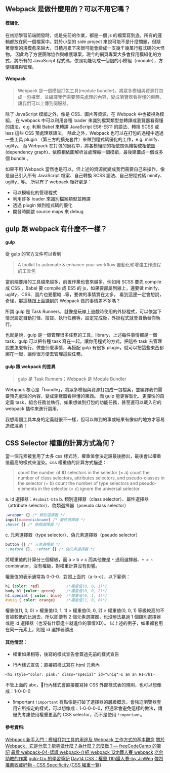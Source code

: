 ## Webpack 是做什麼用的？可以不用它嗎？
#### 模組化
在初期學習前端開發時，或是先前的作業，都是一個 js 的檔案寫到底，所有的邏輯都放在同一個檔案中。對於小型的 side project 來說可能不是什麼問題，但隨著專案的規模愈來越大，日積月累下來很可能會變成一支幾千幾萬行程式碼的大怪物。
因此為了方便團隊協作與維護專案，現今的網頁專案大多會採用模組化的方式，將所有的 JavaScript 程式碼，依照功能切成一個個的小模組（module），方便組織與管理。

#### Webpack
> Webpack 是一個模組打包工具(module bundler)。將眾多模組與資源打包成一包檔案，並編譯我們需要預先處理的內容，變成瀏覽器看得懂的東西，讓我們可以上傳到伺服器。

除了 JavaScript 模組之外，像是 CSS、圖片等資源，在 Webpack 中也被視為模組。
在 webpack 中可以利用各種 loader 來識別檔案類型並轉譯成瀏覽器看得懂的語法，e.g. 利用 Babel 來轉譯 JavaScript ES6-ES11 的語法、轉換 SCSS 或 less 這些 CSS 預處理器語法。
除此之外，Webpack 也可以在打包的過程中透過一些工具 plugin （第三方的擴充套件）來做到程式碼優化的工作，e.g. minify、uglify。
而 Webpack 在打包的過程中，將各模組間的相依關係繪製成相依圖(dependency graph)，依照相依圖解析並處理每一個模組，最後建置成一個或多個 bundle 。

如果不用 Webpack 當然也是可以，但上述的資源就變成我們需要自己來操作，像是自己引入所有 JavaScript 檔案、自己轉換 SCSS 語法、自己把程式碼 minify、uglify...等。
所以有了 webpack 後好處是：
* 可以模組化的管理程式
* 利用許多 loader 來識別檔案類型並轉譯
* 透過 plugin 做到程式碼的優化
* 開發時開啟 source maps 來 debug

## gulp 跟 webpack 有什麼不一樣？
#### gulp
從 gulp 的官方文件可以看到
> A toolkit to automate & enhance your workflow
> 自動化和增強工作流程的工具包

當前端要用的工具越來越多，前置作業也會來越多，例如用 SCSS 要先 compile 成 CSS ，Babel 要 compile 成 ES5 的 js，如果要部屬到線上，還要做 minify、uglify，CSS、圖片也要壓縮...等，要做的事情實在太多。
看到這邊一定會想說，奇怪，那這樣跟上面講到的 Webpack 做的事情差不多嗎？

所謂 gulp 是 Task Runners，就像是玩線上遊戲時使用的外掛程式，可以依當下情況設定自動打怪、撿寶、執行任務等，設定完成後，外掛程式就會自動替你執行。

也就是說，gulp 是一個管理很多任務的工具、library，上述每件事情都是一個 task，gulp 可以把各種 task 寫在一起，讓你用程式的方式，把這些 task 去管理說要怎麼執行，做些什麼事情，再搭配 gulp 有很多 plugin，就可以把這些東西都綁在一起，讓你很方便去管理這些任務。

#### gulp 跟 webpack 的差異
> gulp 是 Task Runners；Webpack 是 Module Bundler

Webpack 核心是「bundle」，將眾多模組與資源打包成一包檔案，並編譯我們需要預先處理的內容，變成瀏覽器看得懂的東西。
而 gulp 能更客製化、更彈性的自定義 task，組合任務並執行。如果想做到打包的功能任務，甚至還可以載入它的 webpack 插件來進行調用。

我想兩個工具本身的定義就很不一樣，但可以做到的事或結果有像似的地方才容易造成混淆！

## CSS Selector 權重的計算方式為何？
當一個元素被套用了太多 css 樣式時，權重值會決定誰最後勝出，最後會以權重值最高的樣式來渲染。css 權重值的計算方式描述：
> count the number of ID selectors in the selector (= a)
> count the number of class selectors, attributes selectors, and pseudo-classes in the selector (= b)
> count the number of type selectors and pseudo-elements in the selector (= c)
> ignore the universal selector

a. id 選擇器：`#submit-btn`
b. 類別選擇器（class selector）、屬性選擇器（attribute selector）、偽類選擇器（pseudo class selector）
```css
.wrapper {} /* 類別選擇器 */
input[name=nickname] /* 屬性選擇器 */
:hover {} /* 偽類選擇器 */ 
```
c. 元素選擇器（type selector）、偽元素選擇器（pseudo selector）
```css
button {} /* 元素選擇器 */
::before {}、::after {} /* 偽元素選擇器 */
```
將權重值的計算分三個權級，而 a > b > c
而其他像是 `*` 通用選擇器、`+ > ~` combinator，沒有權級，對權重計算沒有影響。

權重值的表示通常為 0-0-0，對照上面的（a-b-c），以下範例：
```css
h1 {color: red}            /*權重值(0, 0, 1)*/
body h1 {color: green}     /*權重值(0, 0, 2)*/
h1.special { color: blue}  /*權重值(0, 1, 1)*/
#uniq { color: orange}     /*權重值(1, 0, 0)*/
```
權重值(1, 0, 0) > 權重值(0, 1, 1) > 權重值(0, 0, 2) > 權重值(0, 0, 1)
等級較高的不會被較低的比過去，所以即便有 2 個元素選擇器，也沒辦法贏過 1 個類別選擇器或是 id 選擇器（也沒有什麼逢十就進位的事情XD）。
以上述的例子，如果都套用在同一元素上，則是 id 選擇器勝出

#### 其他情況：
* 權重如果相等，後寫的樣式宣告會蓋過先前的樣式宣告

* 行內樣式宣告：直接把樣式寫在 html 元素內
```css
<h1 style="color: pink;" class="special" id="uniq">I am an H1</h1>
``` 
不管上面的 abc，行內樣式會直接覆寫掉 CSS 外部樣式表的規則，也可以想像成：1-0-0-0

* !important
`!important` 有點像是打破了選擇器的層級概念，會強迫瀏覽器套用它所指定的樣式，可以想像成：1-0-0-0-0，但通常會避免這樣的做法，請優先考慮使用權重更高的 CSS selector，而不是使用 `!important`。


#### 參考資料:
[Webpack 新手入門：模組打包工具的用途及 Webpack 工作方式的基本觀念](https://tw.alphacamp.co/blog/webpack-introduction)
[關於 Webpack，它是什麼？能夠做什麼？為什麼？怎麼做？— freeCodeCamp 的筆記](https://askie.today/what-is-webpack/)
[尋覓 webpack-04-認識 webpack-介紹 webpack 12th鐵人賽 webpack](https://ithelp.ithome.com.tw/articles/10239696)
[老余助教的作業](https://github.com/Lidemy/mentor-program-4th-zoeaeen13/blob/master/homeworks/week13/hw4.md)
[gulp-tzu 的學習筆記](https://tzutzu.coderbridge.io/2021/04/21/gulp/)
[Day14 CSS：權重 11th鐵人賽-by JinWen](https://ithelp.ithome.com.tw/articles/10221486)
[強烈推薦收藏好物 – CSS Specificity (CSS 權重一覽)](https://muki.tw/tech/css-specificity-document/)